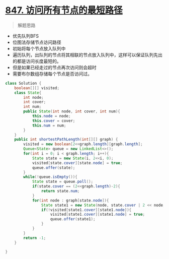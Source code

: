 # [847. 访问所有节点的最短路径](https://leetcode-cn.com/problems/shortest-path-visiting-all-nodes/)

> 解题思路

- 优先队列BFS
- 位图法存储节点访问路径
- 初始将每个节点放入队列中
- 遍历队列，出队列的节点将其相联的节点放入队列中，这样可以保证队列先出的都是访问长度最短的。
- 但是如果已经走过的节点再次访问则会超时
- 需要布尔数组存储每个节点是否访问过。

```java
class Solution {
    boolean[][] visited;
    class State{
        int node;
        int cover;
        int num;
        public State(int node, int cover, int num){
            this.node = node;
            this.cover = cover;
            this.num = num;
        }
    }
    public int shortestPathLength(int[][] graph) {
        visited = new boolean[2<<graph.length][graph.length];
        Queue<State> queue = new LinkedList<>();
        for(int i = 0; i < graph.length; i++){
            State state = new State(i, 2<<i, 0);
            visited[state.cover][state.node] = true;
            queue.offer(state);
        }
        while(!queue.isEmpty()){
            State state = queue.poll();
            if(state.cover == (2<<graph.length)-2){
                return state.num;
            }
            for(int node : graph[state.node]){
                State state1 = new State(node, state.cover | 2 << node, state.num + 1);
                if(!visited[state1.cover][state1.node]){
                    visited[state1.cover][state1.node] = true;
                    queue.offer(state1);
                }
            }
        }
        return -1;
    }

}
```

